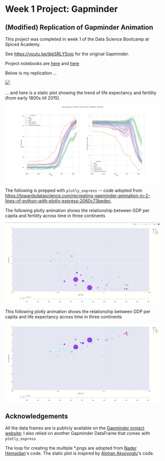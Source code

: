 # Week 1 Project: Gapminder

## (Modified) Replication of Gapminder Animation

This project was completed in week 1 of the Data Science Bootcamp at Spiced Academy.

See https://youtu.be/jbkSRLYSojo for the original Gapminder.

Project notebooks are [here](gapminder_final.ipynb) and [here](gapminder_plotly_murat.ipynb)

Below is my replication ...

![](output.gif)

... and here is a static plot showing the trend of life expectancy and fertility (from early 1800s till 2015).

![](static_plot.png)

The following is prepped with ```plotly_express``` -- code adopted from https://towardsdatascience.com/recreating-gapminder-animation-in-2-lines-of-python-with-plotly-express-2060c73bedec.

The following plotly animation shows the relationship between GDP per capita and fertility across time in three continents

![](fert_plotly.gif)


This following plotly animation shows the relationship between GDP per capita and life expectancy across time in three continents

![](life_plotly.gif)

## Acknowledgements

All the data frames are is publicly available on the [Gapminder project website](https://www.gapminder.org/data/); I also relied on another Gapminder DataFrame that comes with ```plotly_express```

The loop for creating the multiple *.pngs are adopted from [Nader Hemaidan](https://github.com/NaderH84)'s code. The static plot is inspired by [Alphan Aksoyoglu](https://github.com/AlphanAksoyoglu)'s code.
